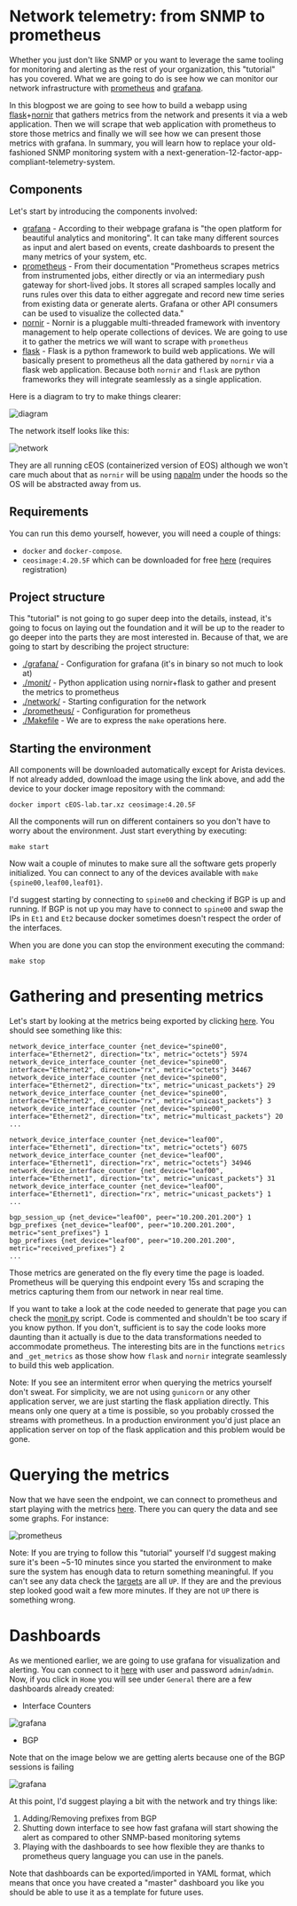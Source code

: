 # Network telemetry: from SNMP to prometheus

Whether you just don't like SNMP or you want to leverage the same tooling for monitoring and alerting as the rest of your organization, this "tutorial" has you covered. What we are going to do is see how we can monitor our network infrastructure with [prometheus](https://prometheus.io/) and [grafana](https://grafana.com/).

In this blogpost we are going to see how to build a webapp using [flask](http://flask.pocoo.org/)+[nornir](https://github.com/nornir-automation/nornir) that gathers metrics from the network and presents it via a web application. Then we will scrape that web application with prometheus to store those metrics and finally we will see how we can present those metrics with grafana. In summary, you will learn how to replace your old-fashioned SNMP monitoring system with a next-generation-12-factor-app-compliant-telemetry-system.

## Components

Let's start by introducing the components involved:

* [grafana](https://grafana.com/) - According to their webpage grafana is "the open platform for beautiful analytics and monitoring". It can take many different sources as input and alert based on events, create dashboards to present the many metrics of your system, etc.
* [prometheus](https://prometheus.io/) - From their documentation "Prometheus scrapes metrics from instrumented jobs, either directly or via an intermediary push gateway for short-lived jobs. It stores all scraped samples locally and runs rules over this data to either aggregate and record new time series from existing data or generate alerts. Grafana or other API consumers can be used to visualize the collected data."
* [nornir](https://github.com/nornir-automation/nornir) - Nornir is a pluggable multi-threaded framework with inventory management to help operate collections of devices. We are going to use it to gather the metrics we will want to scrape with `prometheus`
* [flask](http://flask.pocoo.org/) - Flask is a python framework to build web applications. We will basically present to prometheus all the data gathered by `nornir` via a flask web application. Because both `nornir` and `flask` are python frameworks they will integrate seamlessly as a single application.

Here is a diagram to try to make things clearer:

![diagram](diagram.png)

The network itself looks like this:

![network](network.png)

They are all running cEOS (containerized version of EOS) although we won't care much about that as `nornir` will be using [napalm](http://napalm.readthedocs.io/) under the hoods so the OS will be abstracted away from us.

## Requirements

You can run this demo yourself, however, you will need a couple of things:

* `docker` and `docker-compose`.
* `ceosimage:4.20.5F` which can be downloaded for free [here](https://www.arista.com/en/support/software-download) (requires registration)

## Project structure

This "tutorial" is not going to go super deep into the details, instead, it's going to focus on laying out the foundation and it will be up to the reader to go deeper into the parts they are most interested in. Because of that, we are going to start by describing the project structure:

* [./grafana/](grafana) - Configuration for grafana (it's in binary so not much to look at)
* [./monit/](monit) - Python application using nornir+flask to gather and present the metrics to prometheus
* [./network/](network) - Starting configuration for the network
* [./prometheus/](prometheus) - Configuration for prometheus
* [./Makefile](Makefile) - We are to express the `make` operations here.

## Starting the environment

All components will be downloaded automatically except for Arista devices.  If not already added, download the image using the link above, and add the device to your docker image repository with the command:
    
    docker import cEOS-lab.tar.xz ceosimage:4.20.5F


All the components will run on different containers so you don't have to worry about the environment. Just start everything by executing:

	make start

Now wait a couple of minutes to make sure all the software gets properly initialized. You can connect to any of the devices available with `make {spine00,leaf00,leaf01}`.

I'd suggest starting by connecting to `spine00` and checking if BGP is up and running. If BGP is not up you may have to connect to `spine00` and swap the IPs in `Et1` and `Et2` because docker sometimes doesn't respect the order of the interfaces.

When you are done you can stop the environment executing the command:

	make stop

# Gathering and presenting metrics

Let's start by looking at the metrics being exported by clicking [here](http://127.0.0.1:5000/metrics). You should see something like this:

	network_device_interface_counter {net_device="spine00", interface="Ethernet2", direction="tx", metric="octets"} 5974
	network_device_interface_counter {net_device="spine00", interface="Ethernet2", direction="rx", metric="octets"} 34467
	network_device_interface_counter {net_device="spine00", interface="Ethernet2", direction="tx", metric="unicast_packets"} 29
	network_device_interface_counter {net_device="spine00", interface="Ethernet2", direction="rx", metric="unicast_packets"} 3
	network_device_interface_counter {net_device="spine00", interface="Ethernet2", direction="tx", metric="multicast_packets"} 20
	...

	network_device_interface_counter {net_device="leaf00", interface="Ethernet1", direction="tx", metric="octets"} 6075
	network_device_interface_counter {net_device="leaf00", interface="Ethernet1", direction="rx", metric="octets"} 34946
	network_device_interface_counter {net_device="leaf00", interface="Ethernet1", direction="tx", metric="unicast_packets"} 31
	network_device_interface_counter {net_device="leaf00", interface="Ethernet1", direction="rx", metric="unicast_packets"} 1
	...

	bgp_session_up {net_device="leaf00", peer="10.200.201.200"} 1
	bgp_prefixes {net_device="leaf00", peer="10.200.201.200", metric="sent_prefixes"} 1
	bgp_prefixes {net_device="leaf00", peer="10.200.201.200", metric="received_prefixes"} 2
	...

Those metrics are generated on the fly every time the page is loaded. Prometheus will be querying this endpoint every 15s and scraping the metrics capturing them from our network in near real time.

If you want to take a look at the code needed to generate that page you can check the [monit.py](monit/monit.py) script. Code is commented and shouldn't be too scary if you know python. If you don't, sufficient is to say the code looks more daunting than it actually is due to the data transformations needed to accommodate prometheus. The interesting bits are in the functions `metrics` and `_get_metrics` as those show how `flask` and `nornir` integrate seamlessly to build this web application.

Note: If you see an intermitent error when querying the metrics yourself don't sweat. For simplicity, we are not using `gunicorn` or any other application server, we are just starting the flask appliation directly. This means only one query at a time is possible, so you probably crossed the streams with prometheus. In a production environment you'd just place an application server on top of the flask application and this problem would be gone.

# Querying the metrics

Now that we have seen the endpoint, we can connect to prometheus and start playing with the metrics [here](http://127.0.0.1:9090/graph). There you can query the data and see some graphs. For instance:

![prometheus](prometheus.png)

Note: If you are trying to follow this "tutorial" yourself I'd suggest making sure it's been ~5-10 minutes since you started the environment to make sure the system has enough data to return something meaningful. If you can't see any data check the [targets](http://127.0.0.1:9090/targets) are all `UP`. If they are and the previous step looked good wait a few more minutes. If they are not `UP` there is something wrong.

# Dashboards

As we mentioned earlier, we are going to use grafana for visualization and alerting. You can connect to it [here](http://localhost:3000) with user and password `admin`/`admin`. Now, if you click in `Home` you will see under `General` there are a few dashboards already created:

* Interface Counters

![grafana](grafana_1.png)

* BGP

Note that on the image below we are getting alerts because one of the BGP sessions is failing

![grafana](grafana_2.png)

At this point, I'd suggest playing a bit with the network and try things like:

1. Adding/Removing prefixes from BGP
2. Shutting down interface to see how fast grafana will start showing the alert as compared to other SNMP-based monitoring sytems
3. Playing with the dashboards to see how flexible they are thanks to prometheus query language you can use in the panels.

Note that dashboards can be exported/imported in YAML format, which means that once you have created a "master" dashboard you like you should be able to use it as a template for future uses.
